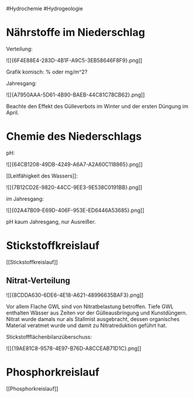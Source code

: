 #Hydrochemie #Hydrogeologie 

# Nährstoffe im Niederschlag

Verteilung:

![[{6F4E88E4-283D-4B1F-A9C5-3EB58646F8F9}.png]]

Grafik komisch: % oder mg/m^2?

Jahresgang: 

![[{A7950AAA-5D61-4B90-BAEB-44C81C78CB62}.png]]

Beachte den Effekt des Gülleverbots im Winter und der ersten Düngung im April.

# Chemie des Niederschlags

pH:

![[{64CB1208-49DB-4249-A6A7-A2A60C118865}.png]]

[[Leitfähigkeit des Wassers]]:

![[{7B12CD2E-9820-44CC-9EE3-9E538C0191BB}.png]]

im Jahresgang:

![[{02A47B09-E69D-406F-953E-ED6446A53685}.png]]

pH kaum Jahresgang, nur Ausreißer.

# Stickstoffkreislauf

[[Stickstoffkreislauf]]

## Nitrat-Verteilung

![[{8CDDA630-6DE6-4E18-A621-48996635BAF3}.png]]

Vor allem Flache GWL sind von Nitratbelastung betroffen. Tiefe GWL enthalten Wässer aus Zeiten vor der Gülleausbringung und Kunstdüngern. Nitrat wurde damals nur als Stallmist ausgebracht, dessen organisches Material veratmet wurde und damit zu Nitratreduktion geführt hat.

Stickstoffflächenbilanzüberschuss:

![[{19AE81C8-9578-4E97-B76D-A8CCEAB71D1C}.png]]

# Phosphorkreislauf

[[Phosphorkreislauf]]